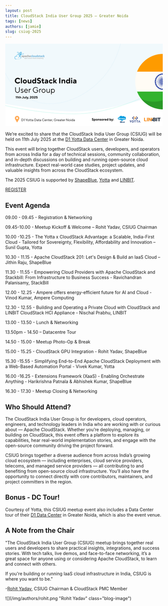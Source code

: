 ```yaml
---
layout: post
title: CloudStack India User Group 2025 – Greater Noida
tags: [news]
authors: [jamie]
slug: csiug-2025
---
```


[![](banner.png "CloudStack India User Group 2025")](/blog/csiug-2025)

We’re excited to share that the CloudStack India User Group (CSIUG) will be held
on 11th July 2025 at the [D1 Yotta Data Center](https://tinyurl.com/yjff2yza) in
Greater Noida.

This event will bring together CloudStack users, developers, and operators from
across India for a day of technical sessions, community collaboration, and
in-depth discussions on building and running open-source cloud infrastructure.
Expect real-world case studies, project updates, and valuable insights from
across the CloudStack ecosystem.

The 2025 CSIUG is supported by [ShapeBlue](https://www.shapeblue.com/), [Yotta](https://yotta.com/) and [LINBIT](https://linbit.com/).

<div class="col col-3 col-lg text-center">
<a class="button button--primary button--lg" href="https://www.eventbrite.com/e/cloudstack-india-user-group-2025-tickets-1374146161159?aff=oddtdtcreator" target="_blank">REGISTER</a>
</div>

<!-- truncate -->

## Event Agenda

09.00 - 09.45 - Registration & Networking

09.45-10.00 - Meetup Kickoff & Welcome – Rohit Yadav, CSIUG Chairman

10.00 -10.25 - The Yotta x CloudStack Advantage: a Scalable, India-First Cloud - Tailored for Sovereignty, Flexibility, Affordability and Innovation – Sunil Gupta, Yotta

10.30 - 11.15 - Apache CloudStack 201: Let's Design & Build an IaaS Cloud – Jithin Raju, ShapeBlue

11.30 - 11.55 - Empowering Cloud Providers with Apache CloudStack and Stackbill: From Infrastructure to Business Success - Ravichandran Palanisamy, StackBill

12.00 - 12.25 - Ampere offers energy-efficient future for AI and Cloud - Vinod Kumar, Ampere Computing

12.30 - 12.55 - Building and Operating a Private Cloud with CloudStack and LINBIT CloudStack HCI Appliance - Nischal Prabhu, LINBIT

13.00 - 13.50 - Lunch & Networking

13.50pm - 14.50 – Datacentre Tour

14.50 - 15.00 - Meetup Photo-Op & Break

15.00 - 15.25 - CloudStack GPU Integration - Rohit Yadav, ShapeBlue

15.30 -15.55 - Simplifying End-to-End Apache CloudStack Deployment with a Web-Based Automation Portal - Vivek Kumar, Yotta

16.00 -16.25 - Extensions Framework (XaaS) - Enabling Orchestrate Anything - Harikrishna Patnala & Abhishek Kumar, ShapeBlue

16.30 - 17.30 - Meetup Closing & Networking

## Who Should Attend?

The CloudStack India User Group is for developers, cloud operators, engineers,
and technology leaders in India who are working with or curious about — Apache
CloudStack. Whether you’re deploying, managing, or building on CloudStack, this
event offers a platform to explore its capabilities, hear real-world
implementation stories, and engage with the open-source community driving the
project forward.

CSIUG brings together a diverse audience from across India’s growing cloud
ecosystem — including enterprises, cloud service providers, telecoms, and
managed service providers — all contributing to and benefiting from open-source
cloud infrastructure. You’ll also have the opportunity to connect directly with
core contributors, maintainers, and project committers in the region.

## Bonus - DC Tour!

Courtesy of Yotta, this CSIUG meetup event also includes a Data Center tour of
their [D1 Data Center](https://www.youtube.com/watch?v=fGSkazxblmE) in Greater
Noida, which is also the event venue.

## A Note from the Chair

<div className="row">
<div className="col col--9">

"The CloudStack India User Group (CSIUG) meetup brings together real users and
developers to share practical insights, integrations, and success stories. With
tech talks, live demos, and face-to-face networking, it’s a great space for
anyone using or considering Apache CloudStack, to learn and connect with others.

If you're building or running IaaS cloud infrastructure in India, CSIUG is where
you want to be."

-<a href="https://www.linkedin.com/in/rohityadavcloud/">Rohit Yadav</a>, CSIUG Chairman & CloudStack PMC Member

</div>
<div className="col col--3">

![](/img/authors/rohit.png "Rohit Yadav" class="blog-image")

</div>
</div>
